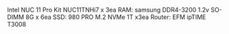 Intel NUC 11 Pro Kit NUC11TNHi7 x 3ea
RAM: samsung DDR4-3200 1.2v SO-DIMM 8G x 6ea
SSD: 980 PRO M.2 NVMe 1T x3ea
Router: EFM ipTIME T3008

